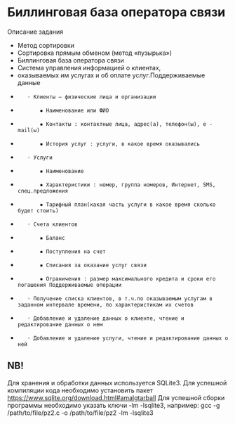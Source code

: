 # Биллинговая база оператора связи
Описание задания
* Метод сортировки
* Сортировка прямым обменом (метод «пузырька»)
* Биллинговая база оператора связи
*    Система управления информацией о клиентах,
*    оказываемых им услугах и об оплате услуг.Поддерживаемые данные
*        ◦ Клиенты – физические лица и организации
*            ▪ Наименование или ФИО
*            ▪ Контакты : контактные лица, адрес(а), телефон(ы), e - mail(ы)
*            ▪ История услуг : услуги, в какое время оказывались 
*        ◦ Услуги
*            ▪ Наименование
*            ▪ Характеристики : номер, группа номеров, Интернет, SMS, спец.предложения
*            ▪ Тарифный план(какая часть услуги в какое время сколько будет стоить)
*        ◦ Счета клиентов
*            ▪ Баланс
*            ▪ Поступления на счет
*            ▪ Списания за оказание услуг связи
*            ▪ Ограничения : размер максимального кредита и сроки его погашения Поддерживаемые операции
*        ◦ Получение списка клиентов, в т.ч.по оказываемым услугам в заданном интервале времени, по характеристикам их счетов
*        ◦ Добавление и удаление данных о клиенте, чтение и редактирование данных о нем
*        ◦ Добавление и удаление услуги, чтение и редактирование данных о ней 
## NB! 
Для хранения и обработки данных используется SQLite3. Для успешной компиляции кода необходимо установить пакет 
https://www.sqlite.org/download.html#amalgtarball
Для успешной сборки программы необходимо указать ключи -lm -lsqlite3, например: 
gcc -g /path/to/file/pz2.c -o /path/to/file/pz2 -lm -lsqlite3 
